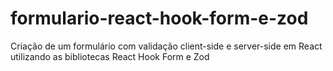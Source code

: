 # formulario-react-hook-form-e-zod
Criação de um formulário com validação client-side e server-side em React utilizando as bibliotecas React Hook Form e Zod
